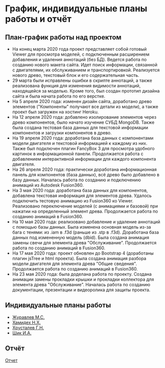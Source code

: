 # График, индивидуальные планы работы и отчёт

## План-график работы над проектом

- На конец марта 2020 года проект представляет собой готовый Viewer для просмотра моделей, с подключенным расширением добавления и удаления аннотаций (без БД). Ведется работа по созданию нового макета сайта. Идет поиск информации, связанной с двигателями, их обслуживанием и транспортировкой. Реализуется нового древо, текстовый блок и его содержательная часть.
- 29 марта были исправлены ошибки в скрипте аннотаций, а также реализована функция для изменения видимости аннотаций, находящейся за моделью. Кроме того, был создан прототип дизайна сайта и была начата работа по его верстке.
- На 5 апреля 2020 года: изменен дизайн сайта, доработано древо элементов ("Компоненты" получают все детали из модели), а также проект был загружен на хостинг Heroku.
- На 12 апреля 2020 года: добавлено изолирование элементов через древо компонентов, было начато изучение СУБД MongoDB. Также была создана тестовая база данных для текстовой информации компонентов и загрузки компонентов в древо.
- На 19 апреля 2020 года: доработана база данных с компонентами модели двигателя и текстовой информацией к каждому из них. Также был подключен плагин FancyBox 3 для просмотра удобного картинок в информационной панели. Продолжается работа с добавлением интерактивной информации для каждого компонента двигателя.
- На 26 апреля 2020 года: практически доработана информационная панель для компонентов (база данных), всё древо было добавлено в базу данных. Началась работа по созданию и подключению анимаций из Autodesk Fusion360.
- На 3 мая 2020 года: доработана база данных для компонентов, добавлена текстовая информация для элементов древа. Удалось подключить тестовую анимацию из Fusion360 ко Viewer. Реализовано переключение моделей (с анимациями и базовой) при нажатии на определенный элемент древа. Продолжается работа по созданию анимаций в Fusion360.
- На 10 мая 2020 года: реализовано добавление и удаление аннотаций с помощью базы данных. Была изменена основная модель из-за бага с тенями: из .iam в .f3d (раньше из .stp в .f3d). Доработана база данных под измененную модель (dbid). Была создана анимация замены свечи для элемента древа "Обслуживание". Продолжается работа по созданию анимаций в Fusion360.
- На 17 мая 2020 года: проект обновлен до Bootstrap 4 (доработаны плагин jsTree и html проекта). Была создана анимация разбора модели двигателя для элемента древа "Общие сведения". Продолжается работа по созданию анимаций в Fusion360.
- На 23 мая 2020 года: была доделана работа по проекту. Создана анимации замены прокладки крышки и прокладки коллектора для элемента древа "Обслуживание". Началась работа по созданию документации, презентации и видеоролика для защиты проекта.


## Индивидуальные планы работы

- [Журавлев М.С.](zhuravlev.md)
- [Хамидех Н.Х.](khamidekh.md)
- [Хрусталев Г.Н.](khrustalev.md)
- [Шик И.А.](shik.md)

## Отчёт

[Отчет](Report.docx)
